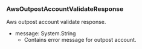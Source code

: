 ### AwsOutpostAccountValidateResponse
Aws outpost account validate response.

- message: System.String
  - Contains error message for outpost account.
